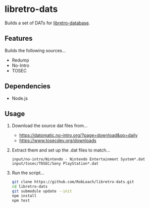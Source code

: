 # libretro-dats

Builds a set of DATs for [libretro-database](http://github.com/libretro/libretro-database).

## Features

Builds the following sources...

- Redump
- No-Intro
- TOSEC

## Dependencies

- Node.js

## Usage

1. Download the source dat files from...
    - https://datomatic.no-intro.org/?page=download&op=daily
    - https://www.tosecdev.org/downloads

1. Extract them and set up the .dat files to match...
    ```
    input/no-intro/Nintendo - Nintendo Entertainment System*.dat
    input/tosec/TOSEC/Sony PlayStation*.dat
    ```

1. Run the script...
    ``` bash
    git clone https://github.com/RobLoach/libretro-dats.git
    cd libretro-dats
    git submodule update --init
    npm install
    npm test
    ```
